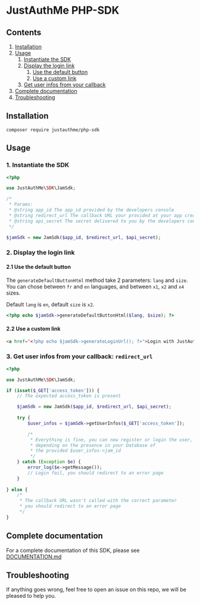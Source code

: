 # JustAuthMe PHP-SDK

## Contents

1. [Installation](#installation)
2. [Usage](#usage)
    1. [Instantiate the SDK](#1-instantiate-the-sdk)
    2. [Display the login link](#2-display-the-login-link)
        1. [Use the default button](#21-use-the-default-button)
        2. [Use a custom link](#22-use-a-custom-link)
    3. [Get user infos from your callback](#3-get-user-infos-from-your-callback-redirect_url)
3. [Complete documentation](#complete-documentation)
3. [Troubleshooting](#troubleshooting)

## Installation

```shell script
composer require justauthme/php-sdk
```

## Usage

### 1. Instantiate the SDK

```php
<?php

use JustAuthMe\SDK\JamSdk;

/*
 * Params:
 * @string app_id The app_id provided by the developers console
 * @string redirect_url The callback URL your provided at your app creation
 * @string api_secret The secret delivered to you by the developers console
 */

$jamSdk = new JamSdk($app_id, $redirect_url, $api_secret);
```

### 2. Display the login link

#### 2.1 Use the default button

The `generateDefaultButtonHtml` method take 2 parameters: `lang` and `size`.
You can chose between `fr` and `en` languages, and between `x1`, `x2` and `x4` sizes.

Default `lang` is `en`, default `size` is `x2`.

```php
<?php echo $jamSdk->generateDefaultButtonHtml($lang, $size); ?>
```

#### 2.2 Use a custom link

```html
<a href="<?php echo $jamSdk->generateLoginUrl(); ?>">Login with JustAuthMe</a>
```

### 3. Get user infos from your callback: `redirect_url`

```php
<?php

use JustAuthMe\SDK\JamSdk;

if (isset($_GET['access_token'])) {
    // The expected access_token is present

    $jamSdk = new JamSdk($app_id, $redirect_url, $api_secret);
    
    try {
        $user_infos = $jamSdk->getUserInfos($_GET['access_token']);

        /*
         * Everything is fine, you can now register or login the user,
         * depending on the presence in your Database of
         * the provided $user_infos->jam_id
         */
    } catch (Exception $e) {
        error_log($e->getMessage());
        // Login fail, you should redirect to an error page
    }
     
} else {
    /*
     * The callback URL wasn't called with the correct parameter
     * you should redirect to an error page
     */
}
```

## Complete documentation

For a complete documentation of this SDK, please see [DOCUMENTATION.md](https://github.com/JustAuthMe/PHP-SDK/blob/master/DOCUMENTATION.md)

## Troubleshooting

If anything goes wrong, feel free to open an issue on this repo,
we will be pleased to help you.
